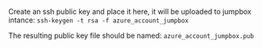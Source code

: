 Create an ssh public key and place it here, it will be uploaded to jumpbox intance:
`ssh-keygen -t rsa -f azure_account_jumpbox`

The resulting public key file should be named: `azure_account_jumpbox.pub`